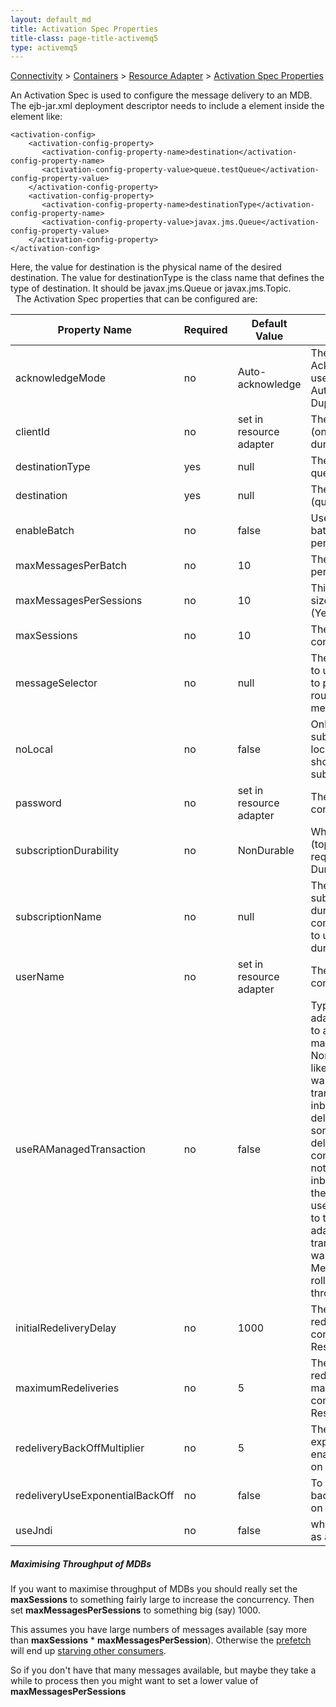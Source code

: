 ```yaml
---
layout: default_md
title: Activation Spec Properties 
title-class: page-title-activemq5
type: activemq5
---
```


[Connectivity](connectivity) > [Containers](containers) > [Resource Adapter](resource-adapter) > [Activation Spec Properties](activation-spec-properties)


An Activation Spec is used to configure the message delivery to an MDB. The ejb-jar.xml deployment descriptor needs to include a <activation-config> element inside the <message-driven> element like:
```
<activation-config>
    <activation-config-property>
       <activation-config-property-name>destination</activation-config-property-name>
       <activation-config-property-value>queue.testQueue</activation-config-property-value>
    </activation-config-property>
    <activation-config-property>
       <activation-config-property-name>destinationType</activation-config-property-name>
       <activation-config-property-value>javax.jms.Queue</activation-config-property-value>
    </activation-config-property>
</activation-config>
```
Here, the value for destination is the physical name of the desired destination. The value for destinationType is the class name that defines the type of destination. It should be javax.jms.Queue or javax.jms.Topic.  
 
The Activation Spec properties that can be configured are:

Property Name|Required|Default Value|Description
---|---|---|---
acknowledgeMode|no|Auto-acknowledge|The JMS Acknowledgement mode to use. Valid values are: Auto-acknowledge or Dups-ok-acknowledge
clientId|no|set in resource adapter|The JMS Client ID to use (only really required for durable topics)
destinationType|yes|null|The type of destination; a queue or topic
destination|yes|null|The destination name (queue or topic name)
enableBatch|no|false|Used to enable transaction batching for increased performance
maxMessagesPerBatch|no|10|The number of messages per transaction batch
maxMessagesPerSessions|no|10|This is actually the prefetch size for the subscription. (Yes, badly named).
maxSessions|no|10|The maximum number of concurrent sessions to use
messageSelector|no|null|The JMS [Message Selector](selectors) to use on the subscription to perform content based routing filtering the messages
noLocal|no|false|Only required for topic subscriptions; indicates if locally published messages should be included in the subscription or not
password|no|set in resource adapter|The password for the JMS connection
subscriptionDurability|no|NonDurable|Whether or not a durable (topic) subscription is required. Valid values are: Durable or NonDurable
subscriptionName|no|null|The name of the durable subscriber. Only used for durable topics and combined with the clientID to uniquely identify the durable topic subscription
userName|no|set in resource adapter|The user for the JMS connection
useRAManagedTransaction|no|false|Typically, a resource adapter delivers messages to an endpoint which is managed by a container. Normally, this container likes to be the one that wants to control the transaction that the inbound message is being delivered on. But sometimes, you want to deliver to a simpler container system that will not be controlling the inbound transaction. In these cases, if you set useRAManagedTransaction to true, the resource adapter will commit the transaction if no exception was generated from the MessageListener and rollback if an exception is thrown.
initialRedeliveryDelay|no|1000|The delay before redeliveries start. Also configurable on the ResourceAdapter
maximumRedeliveries|no|5|The maximum number of redeliveries or -1 for no maximum. Also configurable on the ResourceAdapter
redeliveryBackOffMultiplier|no|5|The multiplier to use if exponential back off is enabled. Also configurable on the ResourceAdapter
redeliveryUseExponentialBackOff|no|false|To enable exponential backoff. Also configurable on the ResourceAdapter
useJndi|no|false|when true, use destination as a jndi name

##### Maximising Throughput of MDBs

If you want to maximise throughput of MDBs you should really set the **maxSessions** to something fairly large to increase the concurrency. Then set **maxMessagesPerSessions** to something big (say) 1000.

This assumes you have large numbers of messages available (say more than **maxSessions** \* **maxMessagesPerSession**). Otherwise the [prefetch](what-is-the-prefetch-limit-for) will end up [starving other consumers](i-do-not-receive-messages-in-my-second-consumer).

So if you don't have that many messages available, but maybe they take a while to process then you might want to set a lower value of **maxMessagesPerSessions**

